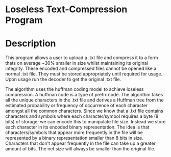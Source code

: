 # Loseless Text-Compression Program
# Description #
This program allows a user to upload a .txt file and compress it to a form thats on average ~30% smaller in size whilst maintaining its original integrity. These encoded and compressed files cannot be opened like a normal .txt file. They must be stored appropriately until required for usage. Upon usage run the decoder to get the original .txt file.

The algorithm uses the huffman coding model to achieve loseless compression. A huffman code is a type of prefix code. The algorithm takes all the unique characters in the .txt file and derives a Huffman tree from the estimated probability or frequency of occurrence of each character amongst all the common characters. Since we know that a .txt file contains characters and symbols where each character/symbol requires a byte (8 bits) of storage; we can encode this to manipulate file size. Instead we store each character in its encoded binary representation. The idea is that characters/symbols that appear more frequently in the file will be represented by a binary representation smaller than 8 bits in size. Characters that don't appear frequently in the file can take up a greater amount of bits. The net size will always be smaller than the original file.
